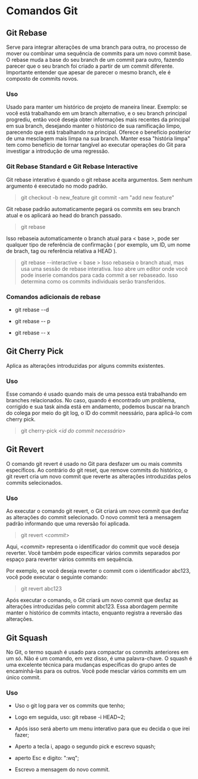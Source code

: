 # Comandos Git
<h2> Git Rebase </h2> 
Serve para integrar alterações de uma branch para outra, no processo de mover ou combinar uma sequência de commits para um novo commit base.
O rebase muda a base do seu branch de um commit para outro, fazendo parecer que o seu branch foi criado a partir de um commit diferente.
Importante entender que apesar de parecer o mesmo branch, ele é composto de commits novos.

<h3>Uso</h3>

Usado para manter um histórico de projeto de maneira linear. Exemplo: se você está trabalhando em um branch alternativo, e o seu branch principal progrediu, então você deseja obter informações mais recentes da principal em sua branch, desejando manter o histórico de sua ramificação limpo, parecendo que está trabalhando na principal. Oferece o benefício posterior de uma mesclagem mais limpa na sua branch. Manter essa "história limpa" tem como benefício de tornar tangível ao executar operações do Git para investigar a introdução de uma regressão.
 <h3>Git Rebase Standard e Git Rebase Interactive</h3>
 Git rebase interativo é quando o git rebase aceita argumentos. Sem nenhum argumento é executado no modo padrão.
 <p>

 > git checkout -b new_feature
 > git commit -am "add new feature"

Git rebase padrão automaticamente pegará os commits em seu branch atual e os aplicará ao head do branch passado.
> git rebase <base>

Isso rebaseia automaticamente o branch atual para < base >, pode ser qualquer tipo de referência de confirmação ( por exemplo, um ID, um nome de brach, tag ou referência relativa a HEAD ).

>git rebase --interactive < base >
Isso rebaseia o branch atual, mas usa uma sessão de rebase interativa. Isso abre um editor onde você pode inserie comandos para cada commit a ser rebaseado. Isso determina como os commits individuais serão transferidos.

<h3>Comandos adicionais de rebase</h3>

* git rebase --d

* git rebase -- p

* git rebase -- x

## Git Cherry Pick

Aplica as alterações introduzidas por alguns commits existentes.

### Uso
Esse comando é usado quando mais de uma pessoa está trabalhando em branches relacionados. No caso, quando é encontrado um problema, corrigido e sua task ainda está em andamento, podemos buscar na branch do colega por meio do git log, o ID do commit neessário, para aplicá-lo com cherry pick.


>git cherry-pick <*id do commit necessário*>

## Git Revert

O comando git revert é usado no Git para desfazer um ou mais commits específicos. Ao contrário do git reset, que remove commits do histórico, o git revert cria um novo commit que reverte as alterações introduzidas pelos commits selecionados.

### Uso
Ao executar o comando git revert, o Git criará um novo commit que desfaz as alterações do commit selecionado. O novo commit terá a mensagem padrão informando que uma reversão foi aplicada.

>git revert <*commit*>

Aqui, <*commit*> representa o identificador do commit que você deseja reverter. Você também pode especificar vários commits separados por espaço para reverter vários commits em sequência.

Por exemplo, se você deseja reverter o commit com o identificador abc123, você pode executar o seguinte comando:

>git revert abc123

Após executar o comando, o Git criará um novo commit que desfaz as alterações introduzidas pelo commit abc123. Essa abordagem permite manter o histórico de commits intacto, enquanto registra a reversão das alterações.

## Git Squash

No Git, o termo squash é usado para compactar os commits anteriores em um só. Não é um comando, em vez disso, é uma palavra-chave. O squash é uma excelente técnica para mudanças específicas do grupo antes de encaminhá-las para os outros. Você pode mesclar vários commits em um único commit.

### Uso
* Uso o git log para ver os commits que tenho;

* Logo em seguida, uso: git rebase -i HEAD~2;

* Após isso será aberto um menu interativo para que eu decida o que irei fazer;

* Aperto a tecla i, apago o segundo pick e escrevo squash;

* aperto Esc e digito: ":wq";

* Escrevo a mensagem do novo commit.